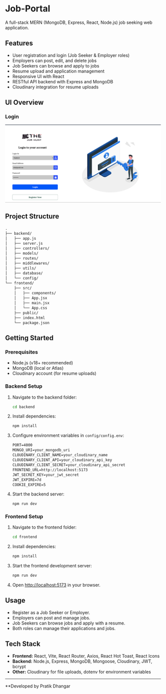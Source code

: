 # Job-Portal

A full-stack MERN (MongoDB, Express, React, Node.js) job seeking web application.

## Features

- User registration and login (Job Seeker & Employer roles)
- Employers can post, edit, and delete jobs
- Job Seekers can browse and apply to jobs
- Resume upload and application management
- Responsive UI with React
- RESTful API backend with Express and MongoDB
- Cloudinary integration for resume uploads


## UI Overview

### Login
![Login](./frontend/public/screenshots/Login.png)


## Project Structure

```
.
├── backend/
│   ├── app.js
│   ├── server.js
│   ├── controllers/
│   ├── models/
│   ├── routes/
│   ├── middlewares/
│   ├── utils/
│   ├── database/
│   └── config/
└── frontend/
    ├── src/
    │   ├── components/
    │   ├── App.jsx
    │   ├── main.jsx
    │   └── App.css
    ├── public/
    ├── index.html
    └── package.json
```

## Getting Started

### Prerequisites

- Node.js (v18+ recommended)
- MongoDB (local or Atlas)
- Cloudinary account (for resume uploads)

### Backend Setup

1. Navigate to the backend folder:

   ```sh
   cd backend
   ```

2. Install dependencies:

   ```sh
   npm install
   ```

3. Configure environment variables in `config/config.env`:

   ```
   PORT=4000
   MONGO_URI=your_mongodb_uri
   CLOUDINARY_CLIENT_NAME=your_cloudinary_name
   CLOUDINARY_CLIENT_API=your_cloudinary_api_key
   CLOUDINARY_CLIENT_SECRET=your_cloudinary_api_secret
   FRONTEND_URL=http://localhost:5173
   JWT_SECRET_KEY=your_jwt_secret
   JWT_EXPIRE=7d
   COOKIE_EXPIRE=5
   ```

4. Start the backend server:

   ```sh
   npm run dev
   ```

### Frontend Setup

1. Navigate to the frontend folder:

   ```sh
   cd frontend
   ```

2. Install dependencies:

   ```sh
   npm install
   ```

3. Start the frontend development server:

   ```sh
   npm run dev
   ```

4. Open [http://localhost:5173](http://localhost:5173) in your browser.

## Usage

- Register as a Job Seeker or Employer.
- Employers can post and manage jobs.
- Job Seekers can browse jobs and apply with a resume.
- Both roles can manage their applications and jobs.

## Tech Stack

- **Frontend:** React, Vite, React Router, Axios, React Hot Toast, React Icons
- **Backend:** Node.js, Express, MongoDB, Mongoose, Cloudinary, JWT, bcrypt
- **Other:** Cloudinary for file uploads, dotenv for environment variables

---

**Developed by Pratik Dhangar 
